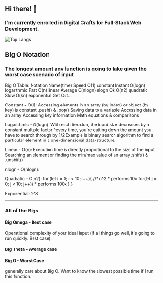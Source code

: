 ## Hi there! 👋

### I'm currently enrolled in Digital Crafts for Full-Stack Web Development. 

![Top Langs](https://github-readme-stats.vercel.app/api/top-langs/?username=ETH1Elohim&theme=tokyonight)

## Big O Notation
### The longest amount any function is going to take given the worst case scenario of input

Big O Table:
Notation	 Name(time)	 Speed
O(1)	     constant	     Instant
O(logn)	logarithmic     Fast
O(n)	      linear	     Average
O(nlogn)	  nlogn	        Ok
O(n2)	quadratic      Slow
O(kn)	exponential   Get Out...



Constant - O(1):
Accessing elements in an array (by index) or object (by key) is constant
.push() & .pop()
Saving data to a variable
Accessing data in an array
Accessing key information
Math equations & comparisons

Logarithmic - O(logn):
With each iteration, the input size decreases by a constant multiple factor
^every time, you're cutting down the amount you have to search through by 1/2
Example is binary search algorithm to find a particular element in a one-dimensional data-structure.

Linear - O(n):
Execution time is directly proportional to the size of the input
Searching an element or finding the min/max value of an array
.shift() & .unshift()

nlogn - O(nlogn):


Quadratic - O(n2):
for (let i = 0; i < 10; i++){ //* n^2
     * performs 10x
    for(let j = 0; j < 10; j++){
     * performs 100x
    }
}

Exponential:
2^8

-------------------------------------------------------------------------------------------------------

### All of the Bigs
#### Big Omega - Best case
Operational complexity of your ideal input (if all things go well, it's going to run quickly. Best case).
#### Big Theta - Average case
#### Big O - Worst Case
generally care about Big O. Want to know the slowest possible time if I run this function.
